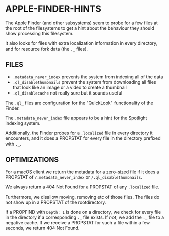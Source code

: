 # APPLE-FINDER-HINTS

The Apple Finder (and other subsystems) seem to probe for a few
files at the root of the filesystems to get a hint about the
behaviour they should show processing this filesystem.

It also looks for files with extra localization information in
every directory, and for resource fork data (the `._` files).

## FILES

- `.metadata_never_index`
  prevents the system from indexing all of the data
- `.ql_disablethumbnails`
  prevent the system from downloading all files that look like an
  image or a video to create a thumbnail
- `.ql_disablecache`
  not really sure but it sounds useful

The `.ql_` files are configuration for the "QuickLook" functionality
of the Finder.

The `.metadata_never_index` file appears to be a hint for the
Spotlight indexing system.

Additionally, the Finder probes for a `.localized` file in every
directory it encounters, and it does a PROPSTAT for every file
in the directory prefixed with `._`.

## OPTIMIZATIONS

For a macOS client we return the metadata for a zero-sized file if it
does a PROPSTAT of `/.metadata_never_index` or `/.ql_disablethumbnails`.

We always return a 404 Not Found for a PROPSTAT of any `.localized` file.

Furthermore, we disallow moving, removing etc of those files. The files
do not show up in a PROPSTAT of the rootdirectory.

If a PROPFIND with `Depth: 1` is done on a directory, we check for every
file in the directory if a corresponding `._` file exists. If _not_, we
add the `._` file to a negative cache. If we receive a PROPSTAT for such
a file within a few seconds, we return 404 Not Found.

